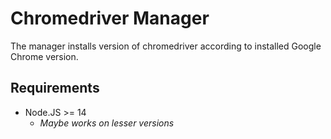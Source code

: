 Chromedriver Manager
====================

The manager installs version of chromedriver according to installed Google Chrome version.

## Requirements
* Node.JS >= 14
  * _Maybe works on lesser versions_
